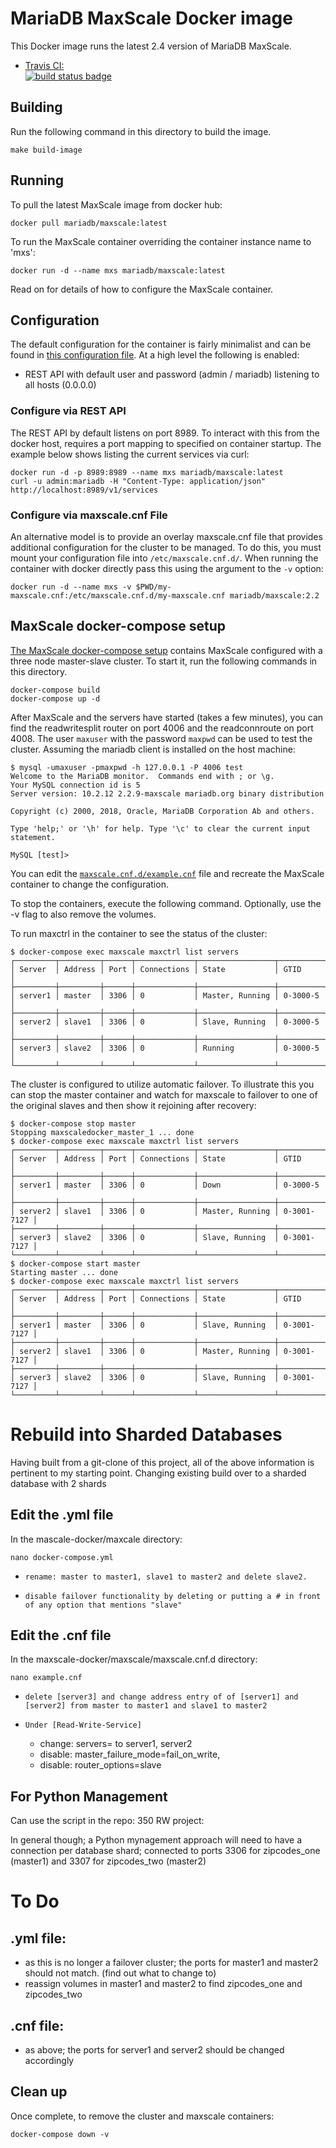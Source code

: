 # MariaDB MaxScale Docker image

This Docker image runs the latest 2.4 version of MariaDB MaxScale.

-	[Travis CI:  
	![build status badge](https://img.shields.io/travis/mariadb-corporation/maxscale-docker/master.svg)](https://travis-ci.org/mariadb-corporation/maxscale-docker/branches)


## Building

Run the following command in this directory to build the image.

```
make build-image
```

## Running
To pull the latest MaxScale image from docker hub:
```
docker pull mariadb/maxscale:latest
```

To run the MaxScale container overriding the container instance name to 'mxs':
```
docker run -d --name mxs mariadb/maxscale:latest
```

Read on for details of how to configure the MaxScale container.

## Configuration
The default configuration for the container is fairly minimalist and can be found in [this configuration file](./maxscale.cnf). At a high level the following is enabled:
- REST API with default user and password (admin / mariadb) listening to all hosts (0.0.0.0)

### Configure via REST API
The REST API by default listens on port 8989. To interact with this from the docker host, requires a port mapping to specified on container startup. The example below shows listing the current services via curl:
```
docker run -d -p 8989:8989 --name mxs mariadb/maxscale:latest
curl -u admin:mariadb -H "Content-Type: application/json" http://localhost:8989/v1/services

```
### Configure via maxscale.cnf File
An alternative model is to provide an overlay maxscale.cnf file that provides additional configuration for the cluster to be managed. To do this, you must mount your configuration file into `/etc/maxscale.cnf.d/`. When running the container with docker directly pass this using the argument to the `-v` option:

```
docker run -d --name mxs -v $PWD/my-maxscale.cnf:/etc/maxscale.cnf.d/my-maxscale.cnf mariadb/maxscale:2.2
```

## MaxScale docker-compose setup

[The MaxScale docker-compose setup](./docker-compose.yml) contains MaxScale
configured with a three node master-slave cluster. To start it, run the
following commands in this directory.

```
docker-compose build
docker-compose up -d
```

After MaxScale and the servers have started (takes a few minutes), you can find
the readwritesplit router on port 4006 and the readconnroute on port 4008. The
user `maxuser` with the password `maxpwd` can be used to test the cluster.
Assuming the mariadb client is installed on the host machine:
```
$ mysql -umaxuser -pmaxpwd -h 127.0.0.1 -P 4006 test
Welcome to the MariaDB monitor.  Commands end with ; or \g.
Your MySQL connection id is 5
Server version: 10.2.12 2.2.9-maxscale mariadb.org binary distribution

Copyright (c) 2000, 2018, Oracle, MariaDB Corporation Ab and others.

Type 'help;' or '\h' for help. Type '\c' to clear the current input statement.

MySQL [test]>
```
You can edit the [`maxscale.cnf.d/example.cnf`](./maxscale.cnf.d/example.cnf)
file and recreate the MaxScale container to change the configuration.

To stop the containers, execute the following command. Optionally, use the -v
flag to also remove the volumes.

To run maxctrl in the container to see the status of the cluster:
```
$ docker-compose exec maxscale maxctrl list servers
┌─────────┬─────────┬──────┬─────────────┬─────────────────┬──────────┐
│ Server  │ Address │ Port │ Connections │ State           │ GTID     │
├─────────┼─────────┼──────┼─────────────┼─────────────────┼──────────┤
│ server1 │ master  │ 3306 │ 0           │ Master, Running │ 0-3000-5 │
├─────────┼─────────┼──────┼─────────────┼─────────────────┼──────────┤
│ server2 │ slave1  │ 3306 │ 0           │ Slave, Running  │ 0-3000-5 │
├─────────┼─────────┼──────┼─────────────┼─────────────────┼──────────┤
│ server3 │ slave2  │ 3306 │ 0           │ Running         │ 0-3000-5 │
└─────────┴─────────┴──────┴─────────────┴─────────────────┴──────────┘

```

The cluster is configured to utilize automatic failover. To illustrate this you can stop the master
container and watch for maxscale to failover to one of the original slaves and then show it rejoining
after recovery:
```
$ docker-compose stop master
Stopping maxscaledocker_master_1 ... done
$ docker-compose exec maxscale maxctrl list servers
┌─────────┬─────────┬──────┬─────────────┬─────────────────┬─────────────┐
│ Server  │ Address │ Port │ Connections │ State           │ GTID        │
├─────────┼─────────┼──────┼─────────────┼─────────────────┼─────────────┤
│ server1 │ master  │ 3306 │ 0           │ Down            │ 0-3000-5    │
├─────────┼─────────┼──────┼─────────────┼─────────────────┼─────────────┤
│ server2 │ slave1  │ 3306 │ 0           │ Master, Running │ 0-3001-7127 │
├─────────┼─────────┼──────┼─────────────┼─────────────────┼─────────────┤
│ server3 │ slave2  │ 3306 │ 0           │ Slave, Running  │ 0-3001-7127 │
└─────────┴─────────┴──────┴─────────────┴─────────────────┴─────────────┘
$ docker-compose start master
Starting master ... done
$ docker-compose exec maxscale maxctrl list servers
┌─────────┬─────────┬──────┬─────────────┬─────────────────┬─────────────┐
│ Server  │ Address │ Port │ Connections │ State           │ GTID        │
├─────────┼─────────┼──────┼─────────────┼─────────────────┼─────────────┤
│ server1 │ master  │ 3306 │ 0           │ Slave, Running  │ 0-3001-7127 │
├─────────┼─────────┼──────┼─────────────┼─────────────────┼─────────────┤
│ server2 │ slave1  │ 3306 │ 0           │ Master, Running │ 0-3001-7127 │
├─────────┼─────────┼──────┼─────────────┼─────────────────┼─────────────┤
│ server3 │ slave2  │ 3306 │ 0           │ Slave, Running  │ 0-3001-7127 │
└─────────┴─────────┴──────┴─────────────┴─────────────────┴─────────────┘

```
# Rebuild into Sharded Databases
Having built from a git-clone of this project, all of the above information is pertinent to my starting point. Changing existing build over to a sharded database with 2 shards

## Edit the .yml file
In the mascale-docker/maxcale directory:
```
nano docker-compose.yml
```
-     rename: master to master1, slave1 to master2 and delete slave2.
-     disable failover functionality by deleting or putting a # in front of any option that mentions "slave"

## Edit the .cnf file
In the maxscale-docker/maxscale/maxscale.cnf.d directory:
```
nano example.cnf
```
-     delete [server3] and change address entry of of [server1] and [server2] from master to master1 and slave1 to master2
-     Under [Read-Write-Service] 
	-	change: servers= to server1, server2
	-	disable: master_failure_mode=fail_on_write, 
	-	disable: router_options=slave

## For Python Management
Can use the script in the repo: 350 RW project:

In general though; a Python mynagement approach will need to have a connection per database shard; connected to ports 3306 for zipcodes_one (master1) and 3307 for zipcodes_two (master2)

# To Do
## .yml file:
-	as this is no longer a failover cluster; the ports for master1 and master2 should not match. (find out what to change to)
-	reassign volumes in master1 and master2 to find zipcodes_one and zipcodes_two

## .cnf file:
-	as above; the ports for server1 and server2 should be changed accordingly

## Clean up
Once complete, to remove the cluster and maxscale containers:

```
docker-compose down -v
```
